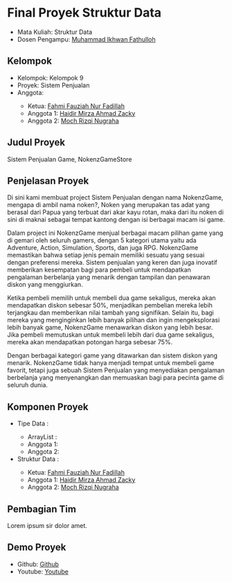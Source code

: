 # Final Proyek Struktur Data
<ul>
  <li>Mata Kuliah: Struktur Data</li>
  <li>Dosen Pengampu: <a href="https://github.com/Muhammad-Ikhwan-Fathulloh">Muhammad Ikhwan Fathulloh</a></li>
</ul>

## Kelompok
<ul>
  <li>Kelompok: Kelompok 9</li>
  <li>Proyek: Sistem Penjualan</li>
  <li>Anggota:</li>
  <ul>
    <li>Ketua: <a href="">Fahmi Fauziah Nur Fadillah</a></li>
    <li>Anggota 1: <a href="">Haidir Mirza Ahmad Zacky</a></li>
    <li>Anggota 2: <a href="">Moch Rizqi Nugraha</a></li>
  </ul>
</ul>

## Judul Proyek
<p>Sistem Penjualan Game, NokenzGameStore</p>

## Penjelasan Proyek
<p>Di sini kami membuat project Sistem Penjualan dengan nama NokenzGame, mengapa di ambil nama noken?, Noken yang merupakan tas adat yang berasal dari Papua yang terbuat dari akar kayu rotan, maka dari itu noken di sini di maknai sebagai tempat kantong dengan isi berbagai macam isi game. 

Dalam project ini NokenzGame menjual berbagai macam pilihan game yang di gemari oleh seluruh gamers, dengan 5 kategori utama yaitu ada Adventure, Action, Simulation, Sports, dan juga RPG. NokenzGame memastikan bahwa setiap jenis pemain memiliki sesuatu yang sesuai dengan preferensi mereka. Sistem penjualan yang keren dan juga inovatif memberikan kesempatan bagi para pembeli untuk mendapatkan pengalaman berbelanja yang menarik dengan tampilan dan penawaran diskon yang menggiurkan.

Ketika pembeli memilih untuk membeli dua game sekaligus, mereka akan mendapatkan diskon sebesar 50%, menjadikan pembelian mereka lebih terjangkau dan memberikan nilai tambah yang signifikan. Selain itu, bagi mereka yang menginginkan lebih banyak pilihan dan ingin mengeksplorasi lebih banyak game, NokenzGame menawarkan diskon yang lebih besar. Jika pembeli memutuskan untuk membeli lebih dari dua game sekaligus, mereka akan mendapatkan potongan harga sebesar 75%.

Dengan berbagai kategori game yang ditawarkan dan sistem diskon yang menarik. NokenzGame tidak hanya menjadi tempat untuk membeli game favorit, tetapi juga sebuah Sistem Penjualan yang menyediakan pengalaman berbelanja yang menyenangkan dan memuaskan bagi para pecinta game di seluruh dunia.</p>

## Komponen Proyek
<ul>
  <li>Tipe Data :</li>
  <ul>
    <li>ArrayList : </li>
    <li>Anggota 1:</li>
    <li>Anggota 2:</li>
  </ul>
  <li>Struktur Data :</li>
  <ul>
    <li>Ketua: <a href="">Fahmi Fauziah Nur Fadillah</a></li>
    <li>Anggota 1: <a href="">Haidir Mirza Ahmad Zacky</a></li>
    <li>Anggota 2: <a href="">Moch Rizqi Nugraha</a></li>
  </ul>
</ul>

## Pembagian Tim
<p>Lorem ipsum sir dolor amet.</p>

## Demo Proyek
<ul>
  <li>Github: <a href="">Github</a></li>
  <li>Youtube: <a href="">Youtube</a></li>
</ul>
